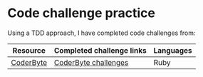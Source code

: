 # Code challenge practice 

Using a TDD approach, I have completed code challenges from: 


| Resource | Completed challenge links                                         | Languages |
|----------|-------------------------------------------------------------------|-----------|
| [CoderByte](https://coderbyte.com/challenges)| [CoderByte challenges](https://github.com/saritahub/interview-coding/tree/main/coderbyte) | Ruby      |